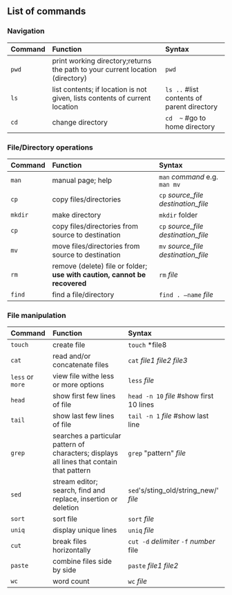 ## List of commands


### Navigation

| **Command**| **Function**| **Syntax**|
| :---         |     :---     |          :--- |
| `pwd`   | print working directory;returns the path to your current location (directory)    | `pwd`    |
| `ls`   | list contents; if location is not given, lists contents of current location      | `ls ..` #list contents of parent directory  |
| `cd`   | change directory       | `cd  ~`  #go to home directory |



### File/Directory operations

| **Command**| **Function**| **Syntax**|
| :---         |     :---     |          :--- |
| `man`  | manual page; help   | `man` *command* e.g. `man mv`     |
| `cp`   | copy files/directories    | `cp` *source_file* *destination_file* |
| `mkdir`  | make directory   | `mkdir` folder     |
| `cp`   | copy files/directories from source to destination  | `cp` *source_file* *destination_file*  |
| `mv`    | move files/directories  from source to destination| `mv` *source_file* *destination_file* |
| `rm`    | remove (delete) file or folder; **use with caution, cannot be recovered**| `rm` *file*|
| `find`    | find a file/directory | `find . –name` *file*|


### File manipulation

| **Command**| **Function**| **Syntax**|
| :---         |     :---     |          :--- |
| `touch`    | create file | `touch` *file8 |
| `cat`    | read and/or concatenate files| `cat` *file1* *file2* *file3* |
| `less` or `more`   | view file withe less or more options  | `less` *file* |
| `head`    | show first few lines of file| `head -n 10` *file* #show first 10 lines|
| `tail`    | show last few lines of file| `tail -n 1` *file* #show last line|
| `grep`  | searches a particular pattern of characters; displays all lines that contain that pattern   | `grep` "pattern" *file*    |
| `sed`   | stream editor; search, find and replace, insertion or deletion    | `sed`'s/sting_old/string_new/' *file* |
| `sort`  | sort file   | `sort` *file*    |
| `uniq`  | display unique lines   | `uniq` *file*    |
| `cut`  | break files horizontally   | `cut -d` *delimiter* `-f` *number* file    |
| `paste`  | combine files side by side   | `paste` *file1* *file2*    |
| `wc`  | word count   | `wc` *file*    |


